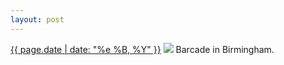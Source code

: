 ```yaml
---
layout: post
---
```


<p>
  <time><a href="/406">{{ page.date | date: "%e %B, %Y" }}</a></time>
  <a href="/406"><img src="{{ site.assets_url }}/406.jpg"/></a>
  <span>Barcade in Birmingham.</span>
</p>

